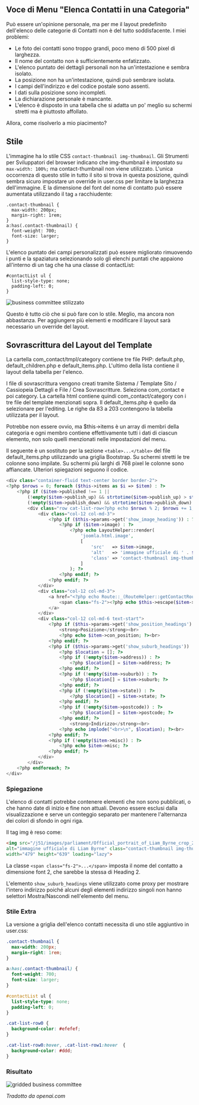 <!-- Filename: category-list-override.md / Display title: Elenco delle Categorie Sovrascritte  -->

## Voce di Menu "Elenca Contatti in una Categoria"

Può essere un'opinione personale, ma per me il layout predefinito dell'elenco delle categorie di Contatti non è del tutto soddisfacente. I miei problemi:

* Le foto dei contatti sono troppo grandi, poco meno di 500 pixel di larghezza.
* Il nome del contatto non è sufficientemente enfatizzato.
* L'elenco puntato dei dettagli personali non ha un'intestazione e sembra isolato.
* La posizione non ha un'intestazione, quindi può sembrare isolata.
* I campi dell'indirizzo e del codice postale sono assenti.
* I dati sulla posizione sono incompleti.
* La dichiarazione personale è mancante.
* L'elenco è disposto in una tabella che si adatta un po' meglio su schermi stretti ma è piuttosto affollato.

Allora, come risolverlo a mio piacimento?

## Stile

L'immagine ha lo stile CSS `contact-thumbnail img-thumbnail`. Gli Strumenti
per Sviluppatori del browser indicano che img-thumbnail è impostato su `max-width: 100%;`
ma contact-thumbnail non viene utilizzato. L'unica occorrenza di questo stile
in tutto il sito si trova in questa posizione, quindi sembra sicuro impostare un override in
user.css per limitare la larghezza dell'immagine. E la dimensione del font del nome di contatto può essere
aumentata utilizzando il tag `a` racchiudente:

```
.contact-thumbnail {
  max-width: 200px;
  margin-right: 1rem;
}
a:has(.contact-thumbnail) {
  font-weight: 700;
  font-size: larger;
}
```
L'elenco puntato dei campi personalizzati può essere migliorato rimuovendo i punti e
la spaziatura selezionando solo gli elenchi puntati che appaiono all'interno di un tag che ha una
classe di contactList:
```
#contactList ul {
  list-style-type: none;
  padding-left: 0;
}
```
![business committee stilizzato](../../../en/images/contacts/contact-business-committee-styled.png)

Questo è tutto ciò che si può fare con lo stile. Meglio, ma ancora non abbastanza.
Per aggiungere più elementi e modificare il layout sarà necessario un override del layout.

## Sovrascrittura del Layout del Template

La cartella com_contact/tmpl/category contiene tre file PHP: default.php, default_children.php e default_items.php. L'ultimo della lista contiene il layout della tabella per l'elenco.

I file di sovrascrittura vengono creati tramite Sistema / Template Sito / Cassiopeia Dettagli e File / Crea Sovrascritture. Seleziona com_contact e poi category. La cartella html contiene quindi com_contact/category con i tre file del template menzionati sopra. Il default_items.php è quello da selezionare per l'editing. Le righe da 83 a 203 contengono la tabella utilizzata per il layout.

Potrebbe non essere ovvio, ma $this->items è un array di membri della categoria e ogni membro contiene effettivamente tutti i dati di ciascun elemento, non solo quelli menzionati nelle impostazioni del menu.

Il seguente è un sostituto per la sezione `<table>...</table>` del file default_items.php utilizzando una griglia Bootstrap. Su schermi stretti le tre colonne sono impilate. Su schermi più larghi di 768 pixel le colonne sono affiancate. Ulteriori spiegazioni seguono il codice.

```php
<div class="container-fluid text-center border border-2">
<?php $nrows = 0; foreach ($this->items as $i => $item) : ?>
    <?php if ($item->published !== 1 ||
        (!empty($item->publish_up) && strtotime($item->publish_up) > strtotime(Factory::getDate())) ||
        (!empty($item->publish_down) && strtotime($item->publish_down) < strtotime(Factory::getDate()))) { continue; } ?>
        <div class="row cat-list-row<?php echo $nrows % 2; $nrows += 1; ?> align-items-center">
            <div class="col-12 col-md-3">
                <?php if ($this->params->get('show_image_heading')) : ?>
                    <?php if ($item->image) : ?>
                        <?php echo LayoutHelper::render(
                            'joomla.html.image',
                            [
                                'src'   => $item->image,
                                'alt'   => 'immagine ufficiale di ' . $item->name,
                                'class' => 'contact-thumbnail img-thumbnail',
                            ]
                        ); ?>
                    <?php endif; ?>
                <?php endif; ?>
            </div>
            <div class="col-12 col-md-3">
                <a href="<?php echo Route::_(RouteHelper::getContactRoute($item->slug, $item->catid, $item->language)); ?>">
                    <span class="fs-2"><?php echo $this->escape($item->name); ?></span>
                </a>
            </div>
            <div class="col-12 col-md-6 text-start">
                <?php if ($this->params->get('show_position_headings') && !empty($item->con_position)) : ?>
                    <strong>Posizione</strong><br>
                    <?php echo $item->con_position; ?><br>
                <?php endif; ?>
                <?php if ($this->params->get('show_suburb_headings')) : ?>
                    <?php $location = []; ?>
                    <?php if (!empty($item->address)) : ?>
                        <?php $location[] = $item->address; ?>
                    <?php endif; ?>
                    <?php if (!empty($item->suburb)) : ?>
                        <?php $location[] = $item->suburb; ?>
                    <?php endif; ?>
                    <?php if (!empty($item->state)) : ?>
                        <?php $location[] = $item->state; ?>
                    <?php endif; ?>
                    <?php if (!empty($item->postcode)) : ?>
                        <?php $location[] = $item->postcode; ?>
                    <?php endif; ?>
                        <strong>Indirizzo</strong><br>
                    <?php echo implode("<br>\n", $location); ?><br>
                <?php endif; ?>
                <?php if (!empty($item->misc)) : ?>
                    <?php echo $item->misc; ?>
                <?php endif; ?>
            </div>
        </div>
    <?php endforeach; ?>
</div>
```

### Spiegazione

L'elenco di contatti potrebbe contenere elementi che non sono pubblicati, o che hanno date di inizio e fine non attuali. Devono essere esclusi dalla visualizzazione e serve un conteggio separato per mantenere l'alternanza dei colori di sfondo in ogni riga.

Il tag img è reso come:
```html
<img src="/j51/images/parliament/Official_portrait_of_Liam_Byrne_crop_2.jpg"
alt="immagine ufficiale di Liam Byrne" class="contact-thumbnail img-thumbnail"
width="479" height="639" loading="lazy">
```
La classe `<span class="fs-2">...</span>` imposta il nome del contatto a dimensione font 2, che sarebbe la stessa di Heading 2.

L'elemento `show_suburb_headings` viene utilizzato come proxy per mostrare l'intero indirizzo poiché alcuni degli elementi indirizzo singoli non hanno selettori Mostra/Nascondi nell'elemento del menu.

### Stile Extra

La versione a griglia dell'elenco contatti necessita di uno stile aggiuntivo in user.css:
```css
.contact-thumbnail {
  max-width: 200px;
  margin-right: 1rem;
}

a:has(.contact-thumbnail) {
  font-weight: 700;
  font-size: larger;
}

#contactList ul {
  list-style-type: none;
  padding-left: 0;
}

.cat-list-row0 {
  background-color: #efefef;
}

.cat-list-row0:hover, .cat-list-row1:hover  {
  background-color: #ddd;
}
```

### Risultato

![gridded business committee](../../../en/images/contacts/contact-business-committee-grid.png)

*Tradotto da openai.com*

